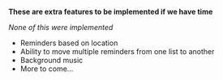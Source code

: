 **These are extra features to be implemented if we have time**

  *None of this were implemented*

- Reminders based on location
- Ability to move multiple reminders from one list to another 
- Background music
- More to come...
